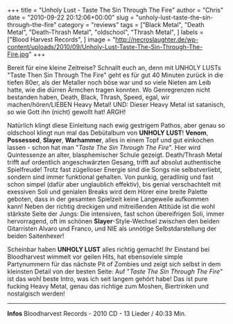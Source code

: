 +++
title = "Unholy Lust - Taste The Sin Through The Fire"
author = "Chris"
date = "2010-09-22 20:12:06+00:00"
slug = "unholy-lust-taste-the-sin-through-the-fire"
category = "reviews"
tags = ["Black Metal", "Death Metal", "Death-Thrash Metal", "oldschool", "Thrash Metal", ]
labels = ["Blood Harvest Records", ]
image = "http://necroslaughter.de/wp-content/uploads/2010/09/Unholy-Lust-Taste-The-Sin-Through-The-Fire.jpg"
+++

Bereit für eine kleine Zeitreise? Schnallt euch an, denn mit UNHOLY LUSTs "Taste Then Sin Through The Fire" geht es für gut 40 Minuten zurück in die tiefen 80er, als der Metaller noch böse war und so viele Nieten am Leib hatte, wie die dürren Ärmchen tragen konnten. Wo Genregrenzen nicht bestanden haben, Death, Black, Thrash, Speed, egal, wir machen/hören/LIEBEN Heavy Metal! UND: Dieser Heavy Metal ist satanisch, so wie Gott ihn (nicht) gewollt hat! ARGH!

Natürlich klingt diese Einleitung nach ewig gestrigem Pathos, aber genau so oldschool klingt nun mal das Debütalbum von **UNHOLY LUST**! **Venom**, **Possessed**, **Slayer**, **Warhammer**, alles in einem Topf und gut einkochen lassen - schon hat man "_Taste The Sin Through The Fire_". Hier wird Quintessenze an alter, blasphemischer Schule gezeigt. Death/Thrash Metal trifft auf ordentlich angeschwärzten Gesang, trifft auf absolut authentische Spielfreude!
Trotz fast zügelloser Energie sind die Songs nie selbstverliebt, sondern sind immer funktional gehalten. Von punkig, geradlinig und fast schon simpel (dafür aber unglaublich effektiv), bis genial verschachtelt mit exessiven Soli und genialen Breaks wird dem Hörer eine breite Palette geboten, dass in der gesamten Spielzeit keine Langeweile aufkommen kann! Neben der richtig dreckigen und mitreißenden Attitüde ist die wohl stärkste Seite der Jungs: Die intensiven, fast schon übereifrigen Soli, immer hervorragend, oft im schönen **Slayer**-Style-Wechsel zwischen den beiden Gitarristen Alvaro und Franco, und NIE als unnötige Selbstdarstellung der beiden Saitenhexer!

Scheinbar haben **UNHOLY LUST** alles richtig gemacht! Ihr Einstand bei Bloodharvest wimmelt vor geilen Hits, hat ebensoviele simple Partynummern für das nächste Pit of Zombies und zeigt sich selbst in dem kleinsten Detail von der besten Seite: Auf "_Taste The Sin Through The Fire_" ist das wohl beste Intro, was ich seit langem gehört habe! Das ist pure fucking Heavy Metal, genau das richtige zum Moshen, Biertrinken und nostalgisch werden!





---
**Infos**
Bloodharvest Records - 2010
CD - 13 Lieder / 40:33 Min.
